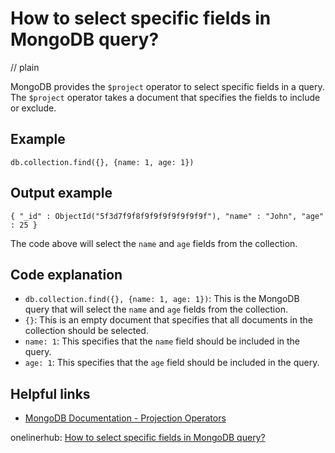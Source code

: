 # How to select specific fields in MongoDB query?
// plain

MongoDB provides the `$project` operator to select specific fields in a query. The `$project` operator takes a document that specifies the fields to include or exclude.

## Example

```
db.collection.find({}, {name: 1, age: 1})
```

## Output example

```
{ "_id" : ObjectId("5f3d7f9f8f9f9f9f9f9f9f9f"), "name" : "John", "age" : 25 }
```

The code above will select the `name` and `age` fields from the collection.

## Code explanation


- `db.collection.find({}, {name: 1, age: 1})`: This is the MongoDB query that will select the `name` and `age` fields from the collection.
- `{}`: This is an empty document that specifies that all documents in the collection should be selected.
- `name: 1`: This specifies that the `name` field should be included in the query.
- `age: 1`: This specifies that the `age` field should be included in the query.

## Helpful links

- [MongoDB Documentation - Projection Operators](https://docs.mongodb.com/manual/reference/operator/projection/)

onelinerhub: [How to select specific fields in MongoDB query?](https://onelinerhub.com/mongodb/how-to-select-specific-fields-in-mongodb-query)